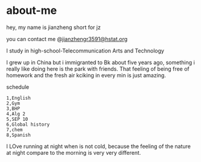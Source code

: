 # about-me

hey, my name is jianzheng short for jz 

you can contact me @jianzhengr3591@hstat.org

I study in high-school-Telecommunication Arts and Technology 

I grew up in China but i immigranted to Bk about five years ago, something i really like doing here is the park with friends. That feeling of being free of homework and the fresh air kciking in every min is just amazing.

schedule 

    1,English
    2,Gym
    3,BHP
    4,Alg 2
    5,SEP 10
    6,Global history
    7,chem
    8,Spanish 
    
I LOve running at night when is not cold, because the feeling of the nature at night compare to the morning is very very different.

